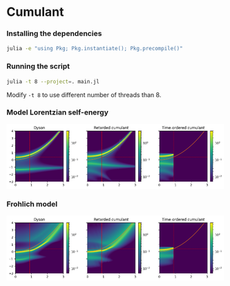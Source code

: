 # Cumulant

### Installing the dependencies
```bash
julia -e "using Pkg; Pkg.instantiate(); Pkg.precompile()"
```

### Running the script
```bash
julia -t 8 --project=. main.jl
```

Modify `-t 8` to use different number of threads than 8.


### Model Lorentzian self-energy
![Lorentzian](fig_lorentzian.png)

### Frohlich model
![Frohlich](fig_frohlich.png)
